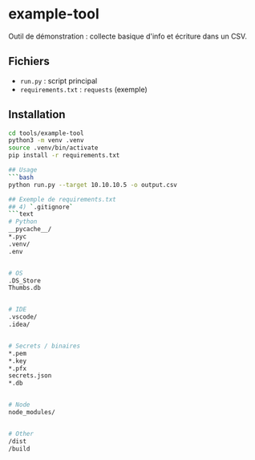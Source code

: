 # example-tool


Outil de démonstration : collecte basique d'info et écriture dans un CSV.


## Fichiers
- `run.py` : script principal
- `requirements.txt` : `requests` (exemple)


## Installation
```bash
cd tools/example-tool
python3 -m venv .venv
source .venv/bin/activate
pip install -r requirements.txt

## Usage
```bash
python run.py --target 10.10.10.5 -o output.csv

## Exemple de requirements.txt
## 4) `.gitignore`
```text
# Python
__pycache__/
*.pyc
.venv/
.env


# OS
.DS_Store
Thumbs.db


# IDE
.vscode/
.idea/


# Secrets / binaires
*.pem
*.key
*.pfx
secrets.json
*.db


# Node
node_modules/


# Other
/dist
/build
